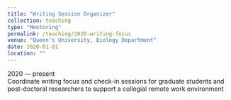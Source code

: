 ```yaml
---
title: "Writing Session Organizer"
collection: teaching
type: "Mentoring"
permalink: /teaching/2020-writing-focus
venue: "Queen's University, Biology Department"
date: 2020-01-01
location: ""
---
```


2020 — present  
Coordinate writing focus and check-in sessions for graduate students and post-doctoral researchers to support a collegial remote work environment